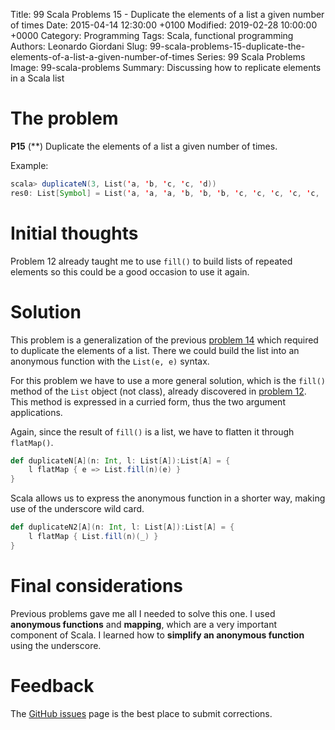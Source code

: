 Title: 99 Scala Problems 15 - Duplicate the elements of a list a given number of times
Date: 2015-04-14 12:30:00 +0100
Modified: 2019-02-28 10:00:00 +0000
Category: Programming
Tags: Scala, functional programming
Authors: Leonardo Giordani
Slug: 99-scala-problems-15-duplicate-the-elements-of-a-list-a-given-number-of-times
Series: 99 Scala Problems
Image: 99-scala-problems
Summary: Discussing how to replicate elements in a Scala list

# The problem

**P15** (**) Duplicate the elements of a list a given number of times.

Example:

``` scala
scala> duplicateN(3, List('a, 'b, 'c, 'c, 'd))
res0: List[Symbol] = List('a, 'a, 'a, 'b, 'b, 'b, 'c, 'c, 'c, 'c, 'c, 'c, 'd, 'd, 'd)
```

# Initial thoughts

Problem 12 already taught me to use `fill()` to build lists of repeated elements so this could be a good occasion to use it again.

# Solution

This problem is a generalization of the previous [problem 14]({filename}99-scala-problems-14-duplicate-the-elements-of-a-list.markdown) which required to duplicate the elements of a list. There we could build the list into an anonymous function with the `List(e, e)` syntax.

For this problem we have to use a more general solution, which is the `fill()` method of the `List` object (not class), already discovered in [problem 12]({filename}99-scala-problems-12-decode-a-run-length-encoded-list.markdown). This method is expressed in a curried form, thus the two argument applications.

Again, since the result of `fill()` is a list, we have to flatten it through `flatMap()`.

``` scala
def duplicateN[A](n: Int, l: List[A]):List[A] = {
    l flatMap { e => List.fill(n)(e) }
}
```

Scala allows us to express the anonymous function in a shorter way, making use of the underscore wild card.

``` scala
def duplicateN2[A](n: Int, l: List[A]):List[A] = {
    l flatMap { List.fill(n)(_) }
}
```

# Final considerations

Previous problems gave me all I needed to solve this one. I used **anonymous functions** and **mapping**, which are a very important component of Scala. I learned how to **simplify an anonymous function** using the underscore.

# Feedback

The [GitHub issues](https://github.com/TheDigitalCatOnline/thedigitalcatonline.github.com/issues) page is the best place to submit corrections.
